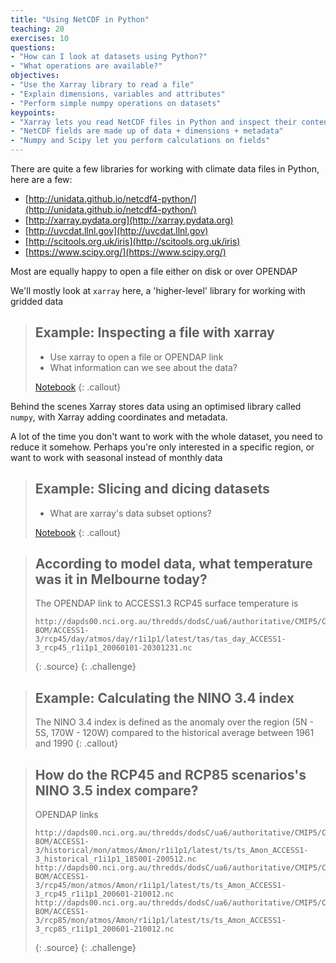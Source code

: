 ```yaml
---
title: "Using NetCDF in Python"
teaching: 20
exercises: 10
questions:
- "How can I look at datasets using Python?"
- "What operations are available?"
objectives:
- "Use the Xarray library to read a file"
- "Explain dimensions, variables and attributes"
- "Perform simple numpy operations on datasets"
keypoints:
- "Xarray lets you read NetCDF files in Python and inspect their contents"
- "NetCDF fields are made up of data + dimensions + metadata"
- "Numpy and Scipy let you perform calculations on fields"
---
```


There are quite a few libraries for working with climate data files in Python, here are a few:

 * [http://unidata.github.io/netcdf4-python/](http://unidata.github.io/netcdf4-python/)
 * [http://xarray.pydata.org](http://xarray.pydata.org)
 * [http://uvcdat.llnl.gov](http://uvcdat.llnl.gov)
 * [http://scitools.org.uk/iris](http://scitools.org.uk/iris)
 * [https://www.scipy.org/](https://www.scipy.org/)

Most are equally happy to open a file either on disk or over OPENDAP

We'll mostly look at `xarray` here, a 'higher-level' library for working with gridded data

> ## Example: Inspecting a file with xarray
> * Use xarray to open a file or OPENDAP link
> * What information can we see about the data?
>
> [Notebook](https://github.com/ScottWales/swc-climatedata/blob/gh-pages/data/02-xarray-basics.ipynb)
{: .callout}

Behind the scenes Xarray stores data using an optimised library called `numpy`,
with Xarray adding coordinates and metadata.

A lot of the time you don't want to work with the whole dataset, you need to
reduce it somehow. Perhaps you're only interested in a specific region, or want
to work with seasonal instead of monthly data

> ## Example: Slicing and dicing datasets
> * What are xarray's data subset options?
>
> [Notebook](https://github.com/ScottWales/swc-climatedata/blob/gh-pages/data/02-xarray-slicing.ipynb)
{: .callout}

> ## According to model data, what temperature was it in Melbourne today?
> The OPENDAP link to ACCESS1.3 RCP45 surface temperature is
> ~~~
> http://dapds00.nci.org.au/thredds/dodsC/ua6/authoritative/CMIP5/CSIRO-BOM/ACCESS1-3/rcp45/day/atmos/day/r1i1p1/latest/tas/tas_day_ACCESS1-3_rcp45_r1i1p1_20060101-20301231.nc
> ~~~
> {: .source}
{: .challenge}

> ## Example: Calculating the NINO 3.4 index
> The NINO 3.4 index is defined as the anomaly over the region (5N - 5S, 170W -
> 120W) compared to the historical average between 1961 and 1990
{: .callout}

> ## How do the RCP45 and RCP85 scenarios's NINO 3.5 index compare?
> OPENDAP links
> ~~~
> http://dapds00.nci.org.au/thredds/dodsC/ua6/authoritative/CMIP5/CSIRO-BOM/ACCESS1-3/historical/mon/atmos/Amon/r1i1p1/latest/ts/ts_Amon_ACCESS1-3_historical_r1i1p1_185001-200512.nc
> http://dapds00.nci.org.au/thredds/dodsC/ua6/authoritative/CMIP5/CSIRO-BOM/ACCESS1-3/rcp45/mon/atmos/Amon/r1i1p1/latest/ts/ts_Amon_ACCESS1-3_rcp45_r1i1p1_200601-210012.nc
> http://dapds00.nci.org.au/thredds/dodsC/ua6/authoritative/CMIP5/CSIRO-BOM/ACCESS1-3/rcp85/mon/atmos/Amon/r1i1p1/latest/ts/ts_Amon_ACCESS1-3_rcp85_r1i1p1_200601-210012.nc
> ~~~
> {: .source}
{: .challenge}

